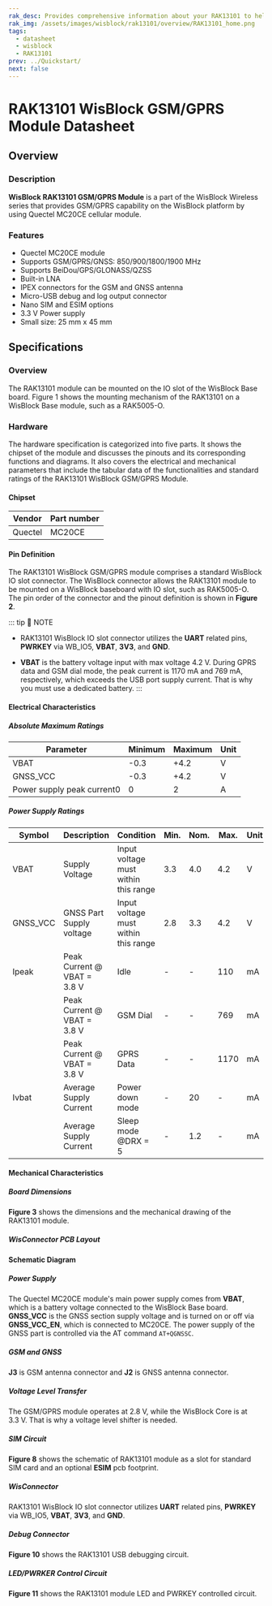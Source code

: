 ```yaml
---
rak_desc: Provides comprehensive information about your RAK13101 to help you use it. This information includes technical specifications, characteristics, and requirements, and it also discusses the device components.
rak_img: /assets/images/wisblock/rak13101/overview/RAK13101_home.png
tags:
  - datasheet
  - wisblock
  - RAK13101
prev: ../Quickstart/
next: false
---
```


# RAK13101 WisBlock GSM/GPRS Module Datasheet

## Overview

### Description

**WisBlock RAK13101 GSM/GPRS Module** is a part of the WisBlock Wireless series that provides GSM/GPRS capability on the WisBlock platform by using Quectel MC20CE cellular module.

### Features

- Quectel MC20CE module
- Supports GSM/GPRS/GNSS: 850/900/1800/1900&nbsp;MHz
- Supports BeiDou/GPS/GLONASS/QZSS
- Built-in LNA
- IPEX connectors for the GSM and GNSS antenna
- Micro-USB debug and log output connector
- Nano SIM and ESIM options
- 3.3&nbsp;V Power supply
- Small size: 25&nbsp;mm x 45&nbsp;mm


## Specifications

### Overview

The RAK13101 module can be mounted on the IO slot of the WisBlock Base board. Figure 1 shows the mounting mechanism of the RAK13101 on a WisBlock Base module, such as a RAK5005-O.

<rk-img
  src="/assets/images/wisblock/rak13101/datasheet/mounting-mechanism.png"
  width="60%"
  caption="RAK13101 mounting mechanism on a WisBlock Base module"
/>

### Hardware

The hardware specification is categorized into five parts. It shows the chipset of the module and discusses the pinouts and its corresponding functions and diagrams. It also covers the electrical and mechanical parameters that include the tabular data of the functionalities and standard ratings of the RAK13101 WisBlock GSM/GPRS Module.

#### Chipset

| Vendor  | Part number |
| ------- | ----------- |
| Quectel | MC20CE      |

#### Pin Definition

The RAK13101 WisBlock GSM/GPRS module comprises a standard WisBlock IO slot connector. The WisBlock connector allows the RAK13101 module to be mounted on a WisBlock baseboard with IO slot, such as RAK5005-O. The pin order of the connector and the pinout definition is shown in **Figure 2**. 

<rk-img
  src="/assets/images/wisblock/rak13101/datasheet/pin_definition.svg"
  width="90%"
  caption="RAK13101 Connector Pin Definition"
/>

::: tip 📝 NOTE
- RAK13101 WisBlock IO slot connector utilizes the **UART** related pins, **PWRKEY** via WB_IO5, **VBAT**, **3V3**, and **GND**.

- **VBAT** is the battery voltage input with max voltage 4.2&nbsp;V. During GPRS data and GSM dial mode, the peak current is 1170&nbsp;mA and 769&nbsp;mA, respectively, which exceeds the USB port supply current. That is why you must use a dedicated battery. 
:::

#### Electrical Characteristics

##### Absolute Maximum Ratings

| Parameter                  | Minimum | Maximum | Unit |
| -------------------------- | ------- | ------- | ---- |
| VBAT                       | -0.3    | +4.2    | V    |
| GNSS_VCC                   | -0.3    | +4.2    | V    |
| Power supply peak current0 | 0       | 2       | A    |

##### Power Supply Ratings

| Symbol   | Description                      | Condition                            | Min. | Nom. | Max. | Unit |
| -------- | -------------------------------- | ------------------------------------ | ---- | ---- | ---- | ---- |
| VBAT     | Supply Voltage                   | Input voltage must within this range | 3.3  | 4.0  | 4.2  | V    |
| GNSS_VCC | GNSS Part Supply voltage         | Input voltage must within this range | 2.8  | 3.3  | 4.2  | V    |
| Ipeak    | Peak Current @ VBAT = 3.8&nbsp;V | Idle                                 | -    | -    | 110  | mA   |
|          | Peak Current @ VBAT = 3.8&nbsp;V | GSM Dial                             | -    | -    | 769  | mA   |
|          | Peak Current @ VBAT = 3.8&nbsp;V | GPRS Data                            | -    | -    | 1170 | mA   |
| Ivbat    | Average Supply Current           | Power down mode                      | -    | 20   | -    | mA   |
|          | Average Supply Current           | Sleep mode @DRX = 5                  | -    | 1.2  | -    | mA   |

#### Mechanical Characteristics

##### Board Dimensions

**Figure 3** shows the dimensions and the mechanical drawing of the RAK13101 module.

<rk-img
  src="/assets/images/wisblock/rak13101/datasheet/mechanical_drawing.png"
  width="50%"
  caption="RAK13101 Mechanical Drawing"
/>

##### WisConnector PCB Layout

<rk-img
  src="/assets/images/wisblock/rak13101/datasheet/MxxS1003K6M.png"
  width="100%"
  caption="WisConnector PCB Footprint and Recommendations"
/>

#### Schematic Diagram

##### Power Supply

The Quectel MC20CE module's main power supply comes from **VBAT**, which is a battery voltage connected to the WisBlock Base board. **GNSS_VCC** is the GNSS section supply voltage and is turned on or off via **GNSS_VCC_EN**, which is connected to MC20CE. The power supply of the GNSS part is controlled via the AT command `AT+QGNSSC`. 

<rk-img
  src="/assets/images/wisblock/rak13101/datasheet/power_supply.png"
  width="90%"
  caption="RAK13101 Power Supply"
/>

##### GSM and GNSS 

**J3** is GSM antenna connector and **J2** is GNSS antenna connector.

<rk-img
  src="/assets/images/wisblock/rak13101/datasheet/gsm_gprs_antenna.png"
  width="80%"
  caption="RAK13101 GSM and GNSS Antenna Circuit"
/>

##### Voltage Level Transfer

The GSM/GPRS module operates at 2.8&nbsp;V, while the WisBlock Core is at 3.3&nbsp;V. That is why a voltage level shifter is needed.

<rk-img
  src="/assets/images/wisblock/rak13101/datasheet/voltage_shifter.png"
  width="60%"
  caption="RAK13101 Voltage Level Shifter Circuit"
/>

##### SIM Circuit

**Figure 8** shows the schematic of RAK13101 module as a slot for standard SIM card and an optional **ESIM** pcb footprint.

<rk-img
  src="/assets/images/wisblock/rak13101/datasheet/sim_circuit.png"
  width="90%"
  caption="RAK13101 GSM/GPRS Module SIM Circuit"
/>

##### WisConnector

RAK13101 WisBlock IO slot connector utilizes **UART** related pins, **PWRKEY** via WB_IO5, **VBAT**, **3V3**, and **GND**.

<rk-img
  src="/assets/images/wisblock/rak13101/datasheet/io_connector.png"
  width="30%"
  caption="RAK13101 IO Slot Connector"
/>

##### Debug Connector

**Figure 10** shows the RAK13101 USB debugging circuit.

<rk-img
  src="/assets/images/wisblock/rak13101/datasheet/usb_debug.png"
  width="50%"
  caption="RAK13101 USB Debugging"
/>

##### LED/PWRKER Control Circuit

**Figure 11** shows the RAK13101 module LED and PWRKEY controlled circuit.

<rk-img
  src="/assets/images/wisblock/rak13101/datasheet/led_pwrkey.png"
  width="60%"
  caption="RAK13101 Module LED PWRKEY Control Circuit"
/>

